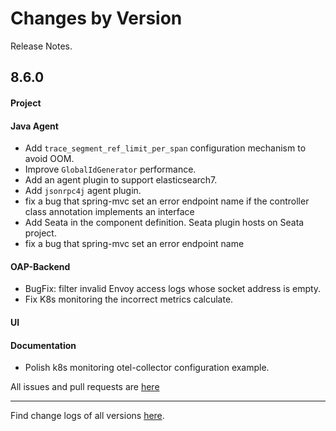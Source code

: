 Changes by Version
==================
Release Notes.

8.6.0
------------------
#### Project


#### Java Agent
* Add `trace_segment_ref_limit_per_span` configuration mechanism to avoid OOM.
* Improve `GlobalIdGenerator` performance.
* Add an agent plugin to support elasticsearch7.
* Add `jsonrpc4j` agent plugin.
* fix a bug that spring-mvc set an error endpoint name if the controller class annotation implements an interface
* Add Seata in the component definition. Seata plugin hosts on Seata project.
* fix a bug that spring-mvc set an error endpoint name

#### OAP-Backend
* BugFix: filter invalid Envoy access logs whose socket address is empty.
* Fix K8s monitoring the incorrect metrics calculate. 

#### UI


#### Documentation
* Polish k8s monitoring otel-collector configuration example.

All issues and pull requests are [here](https://github.com/apache/skywalking/milestone/84?closed=1)

------------------
Find change logs of all versions [here](changes).
